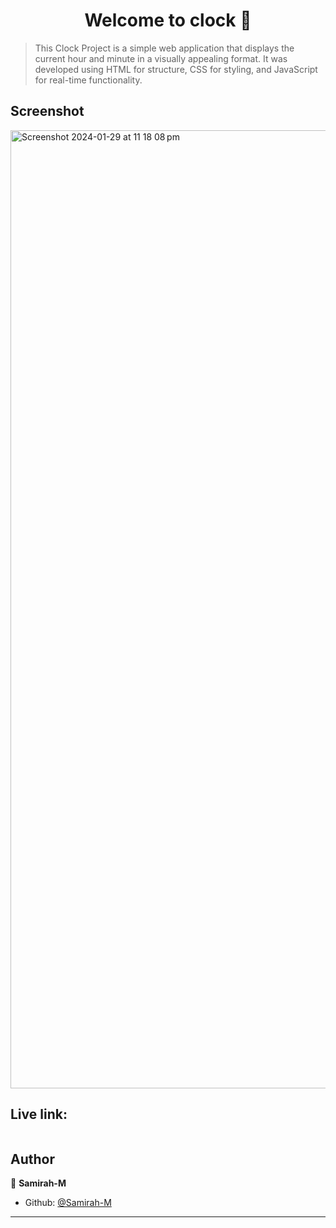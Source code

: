 <h1 align="center">Welcome to clock 👋</h1>

> This Clock Project is a simple web application that displays the current hour and minute in a visually appealing format. It was developed using HTML for structure, CSS for styling, and JavaScript for real-time functionality.

## Screenshot

<img width="1533" alt="Screenshot 2024-01-29 at 11 18 08 pm" src="https://github.com/Samirah-M/clock/assets/143946932/2885cfbc-da2d-43fa-b48c-ff426cab09ed">

## Live link:
```

```

## Author

👤 **Samirah-M**

* Github: [@Samirah-M](https://github.com/Samirah-M)

***
